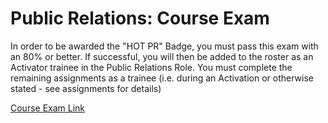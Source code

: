 # Public Relations: Course Exam

In order to be awarded the "HOT PR" Badge, you must pass this exam with an 80% or better. If successful, you will then be added to the roster as an Activator trainee in the Public Relations Role. You must complete the remaining assignments as a trainee \(i.e. during an Activation or otherwise stated - see assignments for details\)

[Course Exam Link](http://courses.hotosm.org/mod/quiz/view.php?id=109)

